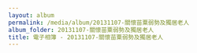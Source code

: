 ```yaml
---
layout: album
permalink: /media/album/20131107-關懷苗粟弱勢及獨居老人
album_folder: 20131107-關懷苗粟弱勢及獨居老人
title: 電子相簿 - 20131107-關懷苗粟弱勢及獨居老人
---
```

